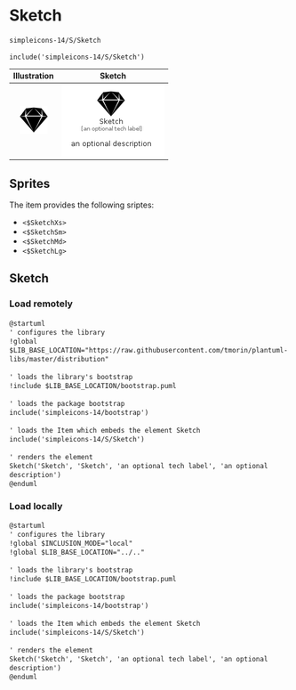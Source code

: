 # Sketch


```text
simpleicons-14/S/Sketch
```

```text
include('simpleicons-14/S/Sketch')
```



| Illustration | Sketch |
| :---: | :---: |
| ![illustration for Illustration](../../simpleicons-14/S/Sketch.png) | ![illustration for Sketch](../../simpleicons-14/S/Sketch.Local.png) |



## Sprites
The item provides the following sriptes:

- `<$SketchXs>`
- `<$SketchSm>`
- `<$SketchMd>`
- `<$SketchLg>`





## Sketch

### Load remotely
```plantuml
@startuml
' configures the library
!global $LIB_BASE_LOCATION="https://raw.githubusercontent.com/tmorin/plantuml-libs/master/distribution"

' loads the library's bootstrap
!include $LIB_BASE_LOCATION/bootstrap.puml

' loads the package bootstrap
include('simpleicons-14/bootstrap')

' loads the Item which embeds the element Sketch
include('simpleicons-14/S/Sketch')

' renders the element
Sketch('Sketch', 'Sketch', 'an optional tech label', 'an optional description')
@enduml
```

### Load locally
```plantuml
@startuml
' configures the library
!global $INCLUSION_MODE="local"
!global $LIB_BASE_LOCATION="../.."

' loads the library's bootstrap
!include $LIB_BASE_LOCATION/bootstrap.puml

' loads the package bootstrap
include('simpleicons-14/bootstrap')

' loads the Item which embeds the element Sketch
include('simpleicons-14/S/Sketch')

' renders the element
Sketch('Sketch', 'Sketch', 'an optional tech label', 'an optional description')
@enduml
```

